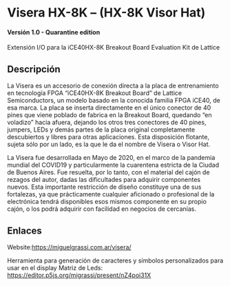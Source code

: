 # Visera HX-8K – (HX-8K Visor Hat)
#### Versión 1.0  - Quarantine edition
Extensión I/O para la iCE40HX-8K Breakout Board Evaluation Kit de Lattice 


## Descripción 

La Visera es un accesorio de conexión directa a la placa de entrenamiento en tecnología FPGA “iCE40HX-8K Breakout Board” de Lattice Semiconductors, un modelo basado en la conocida familia FPGA iCE40, de esa marca. La placa se inserta directamente en el único conector de 40 pines que viene poblado de fabrica en la Breakout Board, quedando “en voladizo” hacia afuera, dejando los otros tres conectores de 40 pines, jumpers, LEDs y demás partes de la placa original completamente descubiertos y libres para otras aplicaciones. Esta disposición flotante, sujeta sólo por un lado, es la que le da el nombre de Visera o Visor Hat. 

La Visera fue desarrollada en Mayo de 2020, en el marco de la pandemia mundial del COVID19 y particularmente la cuarentena estricta de la Ciudad de Buenos Aires. Fue resuelta, por lo tanto, con el material del cajón de rezagos del autor, dadas las dificultades  para adquirir componentes nuevos. Esta importante restricción de diseño constituye una de sus fortalezas, ya que prácticamente cualquier aficionado o profesional de la electrónica tendrá disponibles esos mismos componente en su propio cajón, o los podrá adquirir con facilidad en negocios de cercanías.

## Enlaces

Website:https://miguelgrassi.com.ar/visera/

Herramienta para generación de caracteres y símbolos personalizados para usar en el display Matriz de Leds: https://editor.p5js.org/migrassi/present/nZ4poi31X  
